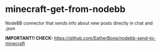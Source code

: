 # minecraft-get-from-nodebb
NodeBB connector that sends info about new posts directly in chat and .json

**IMPORTANT!! CHECK:** https://github.com/EatherBone/nodebb-send-to-minecraft
